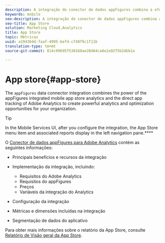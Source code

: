 ```yaml
---
description: A integração do conector de dados appFigures combina a efetividade da análise da app store móvel integrada do appFigures com o rastreamento de aplicativo direto do Adobe Analytics para criar oportunidades eficazes de análise e otimização para sua organização.
keywords: mobile
seo-description: A integração do conector de dados appFigures combina a efetividade da análise da app store móvel integrada do appFigures com o rastreamento de aplicativo direto do Adobe Analytics para criar oportunidades eficazes de análise e otimização para sua organização.
seo-title: App Store
solution: Marketing Cloud,Analytics
title: App Store
topic: Métricas
uuid: a194364d-faaf-4995-befd-cf48f9c1f11b
translation-type: tm+mt
source-git-commit: 814c99695f538160ae28484ca8e2a92f5b24bb1a

---
```



# App store{#app-store}

The `appFigures` data connector integration combines the power of the appFigures integrated mobile app store analytics and the direct app tracking of Adobe Analytics to create powerful analytics and optimization opportunities for your organization.

>[!TIP]
>
>In the Mobile Services UI, after you configure the integration, the App Store menu item and associated reports display in the left navigation pane.****

O [Conector de dados appFigures para Adobe Analytics](https://marketing.adobe.com/resources/help/en_US/connectors/appfigures/) contém as seguintes informações:
<!--REKHA: no idea where this guide lives-->

* Principais benefícios e recursos da integração
* Implementação da integração, incluindo:

   * Requisitos do Adobe Analytics
   * Requisitos do appFigures
   * Preços
   * Variáveis da integração do Analytics

* Configuração da integração
* Métricas e dimensões incluídas na integração
* Segmentação de dados do aplicativo

Para obter mais informações sobre o relatório da App Store, consulte [Relatório de Visão geral da App Store](/help/using/usage/c-app-store-store-performance.md).
